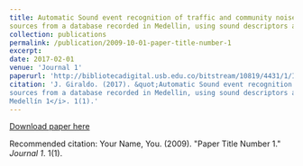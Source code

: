 ```yaml
---
title: Automatic Sound event recognition of traffic and community noise
sources from a database recorded in Medellin, using sound descriptors and SVM
collection: publications
permalink: /publication/2009-10-01-paper-title-number-1
excerpt: 
date: 2017-02-01
venue: 'Journal 1'
paperurl: 'http://bibliotecadigital.usb.edu.co/bitstream/10819/4431/1/Identificacion_Automatica_Eventos_Giraldo_2017.pdf'
citation: 'J. Giraldo. (2017). &quot;Automatic Sound event recognition of traffic and community noise
sources from a database recorded in Medellin, using sound descriptors and SVM.&quot; <i>Universidad  de  San  Buenaventura 
Medellín 1</i>. 1(1).'
---
```


[Download paper here](http://bibliotecadigital.usb.edu.co/bitstream/10819/4431/1/Identificacion_Automatica_Eventos_Giraldo_2017.pdf)

Recommended citation: Your Name, You. (2009). "Paper Title Number 1." <i>Journal 1</i>. 1(1).
